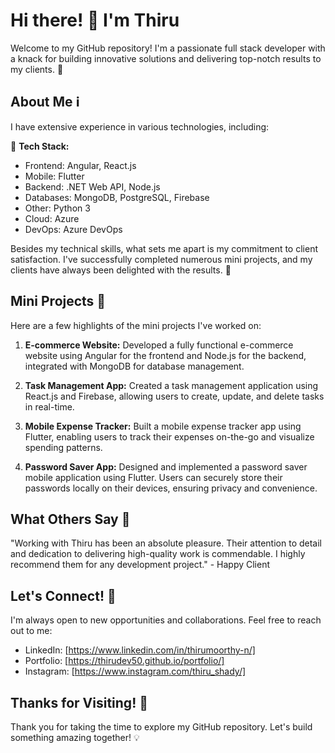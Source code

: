 # Hi there! 👋 I'm Thiru

Welcome to my GitHub repository! I'm a passionate full stack developer with a knack for building innovative solutions and delivering top-notch results to my clients. 🚀

## About Me ℹ️

I have extensive experience in various technologies, including:

🔧 **Tech Stack:**
   - Frontend: Angular, React.js
   - Mobile: Flutter
   - Backend: .NET Web API, Node.js
   - Databases: MongoDB, PostgreSQL, Firebase
   - Other: Python 3
   - Cloud: Azure
   - DevOps: Azure DevOps

Besides my technical skills, what sets me apart is my commitment to client satisfaction. I've successfully completed numerous mini projects, and my clients have always been delighted with the results. 🌟

## Mini Projects 💼

Here are a few highlights of the mini projects I've worked on:

1. **E-commerce Website:** Developed a fully functional e-commerce website using Angular for the frontend and Node.js for the backend, integrated with MongoDB for database management.
   
2. **Task Management App:** Created a task management application using React.js and Firebase, allowing users to create, update, and delete tasks in real-time.
   
3. **Mobile Expense Tracker:** Built a mobile expense tracker app using Flutter, enabling users to track their expenses on-the-go and visualize spending patterns.

4. **Password Saver App:** Designed and implemented a password saver mobile application using Flutter. Users can securely store their passwords locally on their devices, ensuring privacy and convenience.

## What Others Say 💬

"Working with Thiru has been an absolute pleasure. Their attention to detail and dedication to delivering high-quality work is commendable. I highly recommend them for any development project." - Happy Client

## Let's Connect! 🔗

I'm always open to new opportunities and collaborations. Feel free to reach out to me:

- LinkedIn: [https://www.linkedin.com/in/thirumoorthy-n/]
- Portfolio: [https://thirudev50.github.io/portfolio/]
- Instagram: [https://www.instagram.com/thiru_shady/]

## Thanks for Visiting! 🙏

Thank you for taking the time to explore my GitHub repository. Let's build something amazing together! 💡
